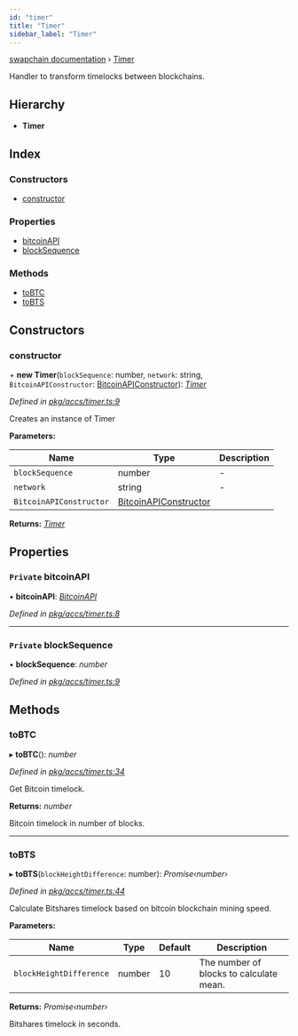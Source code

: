 ```yaml
---
id: "timer"
title: "Timer"
sidebar_label: "Timer"
---
```


[swapchain documentation](../globals.md) › [Timer](timer.md)

Handler to transform timelocks between blockchains.

## Hierarchy

- **Timer**

## Index

### Constructors

- [constructor](timer.md#constructor)

### Properties

- [bitcoinAPI](timer.md#private-bitcoinapi)
- [blockSequence](timer.md#private-blocksequence)

### Methods

- [toBTC](timer.md#tobtc)
- [toBTS](timer.md#tobts)

## Constructors

### constructor

\+ **new Timer**(`blockSequence`: number, `network`: string, `BitcoinAPIConstructor`: [BitcoinAPIConstructor](../interfaces/bitcoinapiconstructor.md)): _[Timer](timer.md)_

_Defined in [pkg/accs/timer.ts:9](https://github.com/chronark/swapchain/blob/e6681b5/src/pkg/accs/timer.ts#L9)_

Creates an instance of Timer

**Parameters:**

| Name                    | Type                                                            | Description |
| ----------------------- | --------------------------------------------------------------- | ----------- |
| `blockSequence`         | number                                                          | -           |
| `network`               | string                                                          | -           |
| `BitcoinAPIConstructor` | [BitcoinAPIConstructor](../interfaces/bitcoinapiconstructor.md) |             |

**Returns:** _[Timer](timer.md)_

## Properties

### `Private` bitcoinAPI

• **bitcoinAPI**: _[BitcoinAPI](../interfaces/bitcoinapi.md)_

_Defined in [pkg/accs/timer.ts:8](https://github.com/chronark/swapchain/blob/e6681b5/src/pkg/accs/timer.ts#L8)_

---

### `Private` blockSequence

• **blockSequence**: _number_

_Defined in [pkg/accs/timer.ts:9](https://github.com/chronark/swapchain/blob/e6681b5/src/pkg/accs/timer.ts#L9)_

## Methods

### toBTC

▸ **toBTC**(): _number_

_Defined in [pkg/accs/timer.ts:34](https://github.com/chronark/swapchain/blob/e6681b5/src/pkg/accs/timer.ts#L34)_

Get Bitcoin timelock.

**Returns:** _number_

Bitcoin timelock in number of blocks.

---

### toBTS

▸ **toBTS**(`blockHeightDifference`: number): _Promise‹number›_

_Defined in [pkg/accs/timer.ts:44](https://github.com/chronark/swapchain/blob/e6681b5/src/pkg/accs/timer.ts#L44)_

Calculate Bitshares timelock based on bitcoin blockchain mining speed.

**Parameters:**

| Name                    | Type   | Default | Description                             |
| ----------------------- | ------ | ------- | --------------------------------------- |
| `blockHeightDifference` | number | 10      | The number of blocks to calculate mean. |

**Returns:** _Promise‹number›_

Bitshares timelock in seconds.
